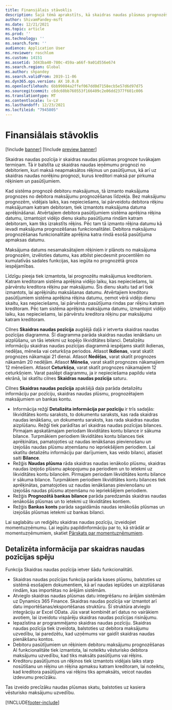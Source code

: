 ```yaml
---
title: Finansiālais stāvoklis
description: Šajā tēmā aprakstīts, kā skaidras naudas plūsmas prognozēšanas līdzeklis prognozē organizācijas skaidras naudas pozīciju noteiktam laikam. Tajā ir aprakstītas arī opcijas, kas pieejamas, lai parādītu prognozes dažādiem periodiem.
author: ShivamPandey-msft
ms.date: 12/21/2021
ms.topic: article
ms.prod: ''
ms.technology: ''
ms.search.form: ''
audience: Application User
ms.reviewer: roschlom
ms.custom: 14151
ms.assetid: 3d43ba40-780c-459a-a66f-9a01d556e674
ms.search.region: Global
ms.author: shpandey
ms.search.validFrom: 2019-11-06
ms.dyn365.ops.version: AX 10.0.8
ms.openlocfilehash: 6bb99084a2ffef067dd0d7158ecb5e57d6d97d75
ms.sourcegitcommit: c8dc60bb760553f166409c2e06dd2377f601c006
ms.translationtype: MT
ms.contentlocale: lv-LV
ms.lasthandoff: 12/23/2021
ms.locfileid: "7945805"
---
```

# <a name="cash-position"></a>Finansiālais stāvoklis

[!include [banner](../includes/banner.md)]
[!include [preview banner](../includes/preview-banner.md)]

Skaidras naudas pozīcija ir skaidras naudas plūsmas prognoze tuvākajam termiņam. Tā ir balstīta uz skaidras naudas ieņēmumu prognozi no debitoriem, kuri maksā neapmaksātos rēķinus un pasūtījumus, kā arī uz skaidras naudas norēķinu prognozi, kurus kreditori maksā par pirkuma rēķiniem un pasūtījumiem.

Kad sistēma prognozē debitoru maksājumus, tā izmanto maksājuma prognozes no debitora maksājumu prognozēšanas līdzekļa. Bez maksājumu prognozēm, vidējais laiks, kas nepieciešams, lai pārveidotu debitora rēķinu maksājumam katram debitoram, tiek izmantots maksājuma datuma aprēķināšanai. Atvērtajiem debitora pasūtījumiem sistēma aprēķina rēķina datumu, izmantojot vidējo dienu skaitu pasūtījuma rindām katram debitoram, kam tiks izrakstīts rēķins. Pēc tam tā izmanto rēķina datumu kā ievadi maksājuma prognozēšanas funkcionalitātei. Debitora maksājumu prognozēšanas funkcionalitāte aprēķina katra rindā esošā pasūtījuma apmaksas datumu. 

Maksājuma datums nesamaksātajiem rēķiniem ir plānots no maksājuma prognozēm, izvēloties datumu, kas atbilst piecdesmit procentilēm no kumulatīvās sadales funkcijas, kas iegūta no prognozētā groza iespējamības.

Līdzīgu pieeja tiek izmantota, lai prognozētu maksājumus kreditoriem. Katram kreditoram sistēma aprēķina vidējo laiku, kas nepieciešams, lai pārvērstu kreditora rēķinu par maksājumu. Šis dienu skaitu tad arī tiek izmantots, lai aprēķinātu maksāšanas datumu. Atvērtajiem kreditoru pasūtījumiem sistēma aprēķina rēķina datumu, ņemot vērā vidējo dienu skaitu, kas nepieciešams, lai pārvērstu pasūtījuma rindas par rēķinu katram kreditoram. Pēc tam sistēma aprēķina maksājuma datumu, izmantojot vidējo laiku, kas nepieciešams, lai pārvērstu kreditora rēķinu par maksājumu katram kreditoram.

Cilnes **Skaidras naudas pozīcija** augšējā daļā ir ietverta skaidras naudas pozīcijas diagramma. Šī diagramma parāda skaidras naudas ienākšanu un aizplūšanu, un tās ietekmi uz kopējo likviditātes bilanci. Detalizētu informāciju skaidras naudas pozīcijas diagrammā iespējams skatīt ikdienas, nedēļas, mēneša vai ceturkšņa periodos. Atlasot **Ikdienas**, varat skatīt prognozes nākamajai 21 dienai. Atlasot **Nedēļas**, varat skatīt prognozes nākamām 20 nedēļām. Atlasot **Mēneša**, varat skatīt prognozes nākamajiem 12 mēnešiem. Atlasot **Ceturkšņa**, varat skatīt prognozes nākamajiem 12 ceturkšņiem. Varat paslēpt diagrammu, ja ir nepieciešama papildu vieta ekrānā, lai skatītu cilnes **Skaidras naudas pozīcija** saturu.

Cilnes **Skaidras naudas pozīcija** apakšējā daļa parāda detalizētu informāciju par pozīciju, skaidras naudas plūsmu, prognozētajiem maksājumiem un bankas kontu.

- Informācija režģī **Detalizēta informācija par pozīciju** ir trīs sadaļās: likviditātes kontu saraksts, to dokumentu saraksts, kas rada skaidras naudas ienākšanu, un dokumentu saraksts, kas rada skaidras naudas aizplūšanu. Režģī tiek parādītas arī skaidras naudas pozīcijas bilances. Pirmajam apskatāmajam periodam likviditātes kontu bilance ir sākuma bilance. Turpmākiem periodiem likviditātes kontu bilances tiek aprēķinātas, pamatojoties uz naudas ienākšanas pievienošanu un izejošās naudas plūsmu atņemšanu no iepriekšējiem periodiem. Lai skatītu detalizētu informāciju par darījumiem, kas veido bilanci, atlasiet saiti **Bilance**.
- Režģis **Naudas plūsma** rāda skaidras naudas ienākošo plūsmu, skaidras naudas izejošo plūsmu apkopojumu pa periodiem un to ietekmi uz likviditātes kontu bilancēm. Pirmajam periodam likviditātes kontu bilance ir sākuma bilance. Turpmākiem periodiem likviditātes kontu bilances tiek aprēķinātas, pamatojoties uz naudas ienākšanas pievienošanu un izejošās naudas plūsmu atņemšanu no iepriekšējiem periodiem.
- Režģis **Prognozētā bankas bilance** parāda paredzamās skaidras naudas ienākošās plūsmas un to ietekmi uz likviditātes kontiem.
- Režģis **Bankas konts** parāda sagaidāmās naudas ienākošās plūsmas un izejošās plūsmas ietekmi uz bankas bilanci.

Lai saglabātu un rediģētu skaidras naudas pozīciju, izveidojiet momentuzņēmumu. Lai iegūtu papildinformāciju par to, kā strādāt ar momentuzņēmumiem, skatiet [Pārskats par momentuzņēmumiem](payment-snapshots.md).

## <a name="details-of-the-cash-position-capability"></a>Detalizēta informācija par skaidras naudas pozīcijas spēju 

Funkcija Skaidras naudas pozīcija ietver šādu funkcionalitāti. 

- Skaidras naudas pozīcijas funkcija parāda kases plūsmu, balstoties uz sistēmā esošajiem dokumentiem, kā arī naudas ieplūdes un aizplūšanas rindām, kas importētas no ārējām sistēmām.
- Atvieglo skaidras naudas plūsmas datu integrēšanu no ārējām sistēmām uz Dynamics 365 Finance. Skaidras naudas pozīcija var izmantot arī datu importēšanas/eksportēšanas struktūru. Šī struktūra atvieglo integrāciju ar Excel OData. Jūs varat kombinēt arī datus no vairākiem avotiem, lai izveidotu vispārēju skaidras naudas pozīcijas risinājumu.
- Iepazīstina ar programmējamo skaidras naudas pozīciju. Skaidras naudas pozīcija tiek izveidota, balstoties uz debitora maksājumu uzvedību, lai paredzētu, kad uzņēmums var gaidīt skaidras naudas pienākšanu kontos.
- Debitoru pasūtījumiem un rēķiniem debitoru maksājumu prognozēšanas AI funkcionalitāte tiek izmantota, lai noteiktu vēsturisko debitora maksājumu uzvedību, kad tiks maksāts pasūtījums vai rēķins.
- Kreditoru pasūtījumos un rēķinos tiek izmantots vidējais laiks starp nosūtīšanu un rēķinu un rēķina apmaksu katram kreditoram, lai noteiktu, kad kreditora pasūtījums vai rēķins tiks apmaksāts, veicot naudas izdevumu precīzāku.

Tas izveido precīzāku naudas plūsmas skatu, balstoties uz kasiera vēsturisko maksājumu uzvedību. 

[!INCLUDE[footer-include](../../includes/footer-banner.md)]
